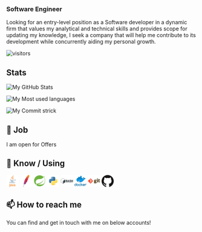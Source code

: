 ### Software Engineer

Looking for an entry-level position as a Software developer in a dynamic firm that values my analytical and technical skills and provides scope for updating my
knowledge, I seek a company that will help me contribute to its development while concurrently aiding my personal growth.


![visitors](https://img.shields.io/badge/dynamic/json?color=informational&label=visitor%20count&query=value&url=https%3A%2F%2Fapi.countapi.xyz%2Fhit%2Fubaeida.ubaeida%2Freadme)

## Stats
![My GitHub Stats](https://github-readme-stats.vercel.app/api?username=ubaeida&show_icons=true&count_private=true&include_all_commits=true&title_color=eb1b0c&icon_color=eb1b0c)

![My Most used languages](https://github-readme-stats.vercel.app/api/top-langs/?username=ubaeida&count_private=true&include_all_commits=true&layout=compact&hide=glsl&langs_count=10&title_color=eb1b0c&icon_color=eb1b0c)

![My Commit strick](https://github-readme-streak-stats.herokuapp.com/?user=ubaeida&fire=eb1b0c&ring=eb1b0c&currStreakLabel=eb1b0c&count_private=true&include_all_commits=true&title_color=eb1b0c&icon_color=eb1b0c)

## 💼 Job
I am open for Offers

## 🧠 Know / Using

<img src="https://raw.githubusercontent.com/github/explore/main/topics/java/java.png?raw=true" height="32" />
<img src="https://github.com/github/explore/blob/master/topics/maven/maven.png?raw=true" height="32" />
<img src="https://github.com/github/explore/blob/master/topics/spring/spring.png?raw=true" height="32" />
<img src="https://github.com/github/explore/blob/master/topics/python/python.png?raw=true" height="32" /> 
<img src="https://github.com/github/explore/blob/master/topics/bash/bash.png?raw=true" height="32" /> 
<img src="https://github.com/github/explore/blob/master/topics/docker/docker.png?raw=true" height="32" /> 
<img src="https://github.com/github/explore/blob/master/topics/git/git.png?raw=true" height="32" /> 
<img src="https://github.com/github/explore/blob/master/topics/github/github.png?raw=true" height="32" /> 


## 📫 How to reach me

You can find and get in touch with me on below accounts!

